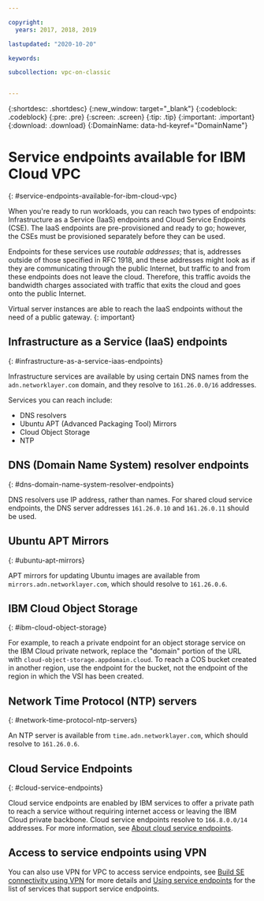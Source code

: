 ```yaml
---

copyright:
  years: 2017, 2018, 2019

lastupdated: "2020-10-20"

keywords:

subcollection: vpc-on-classic


---
```


{:shortdesc: .shortdesc}
{:new_window: target="_blank"}
{:codeblock: .codeblock}
{:pre: .pre}
{:screen: .screen}
{:tip: .tip}
{:important: .important}
{:download: .download}
{:DomainName: data-hd-keyref="DomainName"}

# Service endpoints available for IBM Cloud VPC
{: #service-endpoints-available-for-ibm-cloud-vpc}

When you're ready to run workloads, you can reach two types of endpoints: Infrastructure as a Service (IaaS) endpoints and Cloud Service Endpoints (CSE). The IaaS endpoints are pre-provisioned and ready to go; however, the CSEs must be provisioned separately before they can be used.

Endpoints for these services use _routable addresses_; that is, addresses outside of those specified in RFC 1918, and these addresses might look as if they are communicating through the public Internet, but traffic to and from these endpoints does not leave the cloud. Therefore, this traffic avoids the bandwidth charges associated with traffic that exits the cloud and goes onto the public Internet.

Virtual server instances are able to reach the IaaS endpoints without the need of a public gateway.
{: important}

## Infrastructure as a Service (IaaS) endpoints
{: #infrastructure-as-a-service-iaas-endpoints}

Infrastructure services are available by using certain DNS names from the `adn.networklayer.com` domain, and they resolve to `161.26.0.0/16` addresses.

Services you can reach include:

* DNS resolvers
* Ubuntu APT (Advanced Packaging Tool) Mirrors
* Cloud Object Storage
* NTP

## DNS (Domain Name System) resolver endpoints
{: #dns-domain-name-system-resolver-endpoints}

DNS resolvers use IP address, rather than names. For shared cloud service endpoints, the DNS server addresses `161.26.0.10` and `161.26.0.11` should be used.

## Ubuntu APT Mirrors
{: #ubuntu-apt-mirrors}

APT mirrors for updating Ubuntu images are available from `mirrors.adn.networklayer.com`, which should resolve to `161.26.0.6`.

## IBM Cloud Object Storage
{: #ibm-cloud-object-storage}

For example, to reach a private endpoint for an object storage service on the IBM Cloud private network, replace the "domain" portion of the URL with `cloud-object-storage.appdomain.cloud`. To reach a COS bucket created in another region,
use the endpoint for the bucket, not the endpoint of the region in which the VSI has been created.

## Network Time Protocol (NTP) servers
{: #network-time-protocol-ntp-servers}

An NTP server is available from `time.adn.networklayer.com`, which should resolve to `161.26.0.6`.

## Cloud Service Endpoints
{: #cloud-service-endpoints}

Cloud service endpoints are enabled by IBM services to offer a private path to reach a service without requiring internet access or leaving the IBM Cloud private backbone. Cloud service endpoints resolve to `166.8.0.0/14` addresses. For more information, see [About cloud service endpoints](/docs/account?topic=account-service-endpoints-overview).

## Access to service endpoints using VPN

You can also use VPN for VPC to access service endpoints, see [Build SE connectivity using VPN](/docs/vpc-on-classic-network?topic=vpc-on-classic-network---using-vpn-with-your-vpc#build-se-connectivity-using-vpn) for more details and [Using service endpoints](/docs/account?topic=account-vrf-service-endpoint#use-service-endpoint) for the list of services that support service endpoints.
